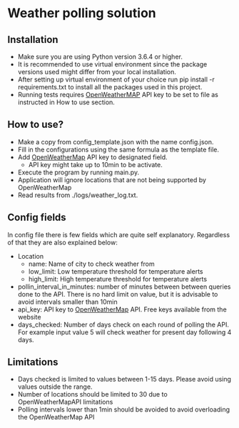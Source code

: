 # Weather polling solution

## Installation
* Make sure you are using Python version 3.6.4 or higher.
* It is recommended to use virtual environment since the package versions used might differ from your local installation.
* After setting up virtual environment of your choice run pip install -r requirements.txt to install all the packages used in this project.
* Running tests requires [OpenWeatherMAP](https://openweathermap.org/) API key to be set to file as instructed in How to use section.

## How to use?
* Make a copy from config_template.json with the name config.json.
* Fill in the configurations using the same formula as the template file.
* Add [OpenWeatherMap](https://openweathermap.org/) API key to designated field.
    * API key might take up to 10min to be activate.
* Execute the program by running main.py.
* Application will ignore locations that are not being supported by OpenWeatherMap
* Read results from ./logs/weather_log.txt.


## Config fields
In config file there is few fields which are quite self explanatory. Regardless of that they are also explained below:
* Location
	* name: Name of city to check weather from
	* low_limit: Low temperature threshold for temperature alerts
	* high_limit: High temperature threshold for temperature alerts
* pollin_interval_in_minutes: number of minutes between between queries done to the API. There is no hard limit on value, but it is advisable to avoid intervals smaller than 10min
* api_key: API key to [OpenWeatherMap](https://openweathermap.org/) API. Free keys available from the website
* days_checked: Number of days check on each round of polling the API. For example input value 5 will check weather for present day following 4 days.

## Limitations
* Days checked is limited to values between 1-15 days. Please avoid using
values outside the range.
* Number of locations should be limited to 30 due to OpenWeatherMapAPI
limitations
* Polling intervals lower than 1min should be avoided to avoid overloading the
OpenWeatherMap API
